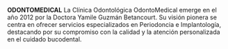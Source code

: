 **ODONTOMEDICAL**
La Clínica Odontológica OdontoMedical emerge en el año 2012 por la Doctora Yamile Guzmán Betancourt. Su visión pionera se centra en ofrecer servicios especializados en Periodoncia e Implantología, destacando por su compromiso con la calidad y la atención personalizada en el cuidado bucodental.



>
